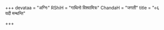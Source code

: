 +++
devataa = "अग्निः"
RShiH = "गाथिनो विश्वामित्रः"
ChandaH = "जगती"
title = "०६ यदी मन्थन्ति"

+++
